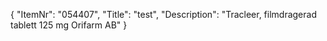 {
  "ItemNr": "054407",
  "Title": "test",
  "Description": "Tracleer, filmdragerad tablett 125 mg Orifarm AB"
}